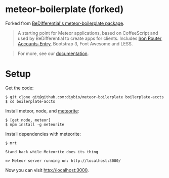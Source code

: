 # meteor-boilerplate (forked)

Forked from [BeDifferential's meteor-boilerplate package](https://github.com/BeDifferential/meteor-boilerplate).

>A starting point for Meteor applications, based on CoffeeScript and used by BeDifferential to create apps for clients. Includes [Iron Router](https://atmosphere.meteor.com/package/iron-router), [Accounts-Entry](http://github.differential.io/accounts-entry/), Bootstrap 3, Font Awesome and LESS.

>For more, see our [documentation](http://github.differential.io/meteor-boilerplate/).



Setup
=====

Get the code:

```
$ git clone git@github.com:diybio/meteor-boilerplate boilerplate-accts
$ cd boilerplate-accts
```

Install meteor, node, and [meteorite](http://oortcloud.github.io/meteorite/):

```
$ [get node, meteor]
$ npm install -g meteorite
```

Install dependencies with meteorite:

```
$ mrt

Stand back while Meteorite does its thing

=> Meteor server running on: http://localhost:3000/
```

Now you can visit [http://localhost:3000](http://localhost:3000).